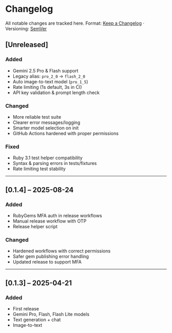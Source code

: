 # Changelog

All notable changes are tracked here.
Format: [Keep a Changelog](https://keepachangelog.com/en/1.0.0/) · Versioning: [SemVer](https://semver.org/spec/v2.0.0.html)

## \[Unreleased]

### Added

* Gemini 2.5 Pro & Flash support
* Legacy alias: `pro_2_0` → `flash_2_0`
* Auto image-to-text model (`pro_1_5`)
* Rate limiting (1s default, 3s in CI)
* API key validation & prompt length check

### Changed

* More reliable test suite
* Clearer error messages/logging
* Smarter model selection on init
* GitHub Actions hardened with proper permissions

### Fixed

* Ruby 3.1 test helper compatibility
* Syntax & parsing errors in tests/fixtures
* Rate limiting test stability

---

## \[0.1.4] – 2025-08-24

### Added

* RubyGems MFA auth in release workflows
* Manual release workflow with OTP
* Release helper script

### Changed

* Hardened workflows with correct permissions
* Safer gem publishing error handling
* Updated release to support MFA

---

## \[0.1.3] – 2025-04-21

### Added

* First release
* Gemini Pro, Flash, Flash Lite models
* Text generation + chat
* Image-to-text
